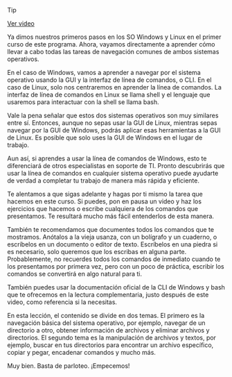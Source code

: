 > [!TIP]  
> [Ver video](https://youtu.be/RlbvvYyVbj0)

Ya dimos nuestros primeros pasos en los SO Windows y Linux en el primer curso de este programa. Ahora, vayamos directamente a aprender cómo llevar a cabo todas las tareas de navegación comunes de ambos sistemas operativos.

En el caso de Windows, vamos a aprender a navegar por el sistema operativo usando la GUI y la interfaz de línea de comandos, o CLI. En el caso de Linux, solo nos centraremos en aprender la línea de comandos. La interfaz de línea de comandos en Linux se llama shell y el lenguaje que usaremos para interactuar con la shell se llama bash.

Vale la pena señalar que estos dos sistemas operativos son muy similares entre sí. Entonces, aunque no sepas usar la GUI de Linux, mientras sepas navegar por la GUI de Windows, podrás aplicar esas herramientas a la GUI de Linux. Es posible que solo uses la GUI de Windows en el lugar de trabajo.

Aun así, si aprendes a usar la línea de comandos de Windows, esto te diferenciará de otros especialistas en soporte de TI. Pronto descubrirás que usar la línea de comandos en cualquier sistema operativo puede ayudarte de verdad a completar tu trabajo de manera más rápida y eficiente.

Te alentamos a que sigas adelante y hagas por ti mismo la tarea que hacemos en este curso. Si puedes, pon en pausa un video y haz los ejercicios que hacemos o escribe cualquiera de los comandos que presentamos. Te resultará mucho más fácil entenderlos de esta manera.

También te recomendamos que documentes todos los comandos que te mostramos. Anótalos a la vieja usanza, con un bolígrafo y un cuaderno, o escríbelos en un documento o editor de texto. Escríbelos en una piedra si es necesario, solo queremos que los escribas en alguna parte. Probablemente, no recuerdes todos los comandos de inmediato cuando te los presentamos por primera vez, pero con un poco de práctica, escribir los comandos se convertirá en algo natural para ti.

También puedes usar la documentación oficial de la CLI de Windows y bash que te ofrecemos en la lectura complementaria, justo después de este video, como referencia si la necesitas.

En esta lección, el contenido se divide en dos temas. El primero es la navegación básica del sistema operativo, por ejemplo, navegar de un directorio a otro, obtener información de archivos y eliminar archivos y directorios. El segundo tema es la manipulación de archivos y textos, por ejemplo, buscar en tus directorios para encontrar un archivo específico, copiar y pegar, encadenar comandos y mucho más.

Muy bien. Basta de parloteo. ¡Empecemos!
